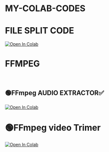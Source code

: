 # MY-COLAB-CODES
<h1>FILE SPLIT CODE</h1><a href="https://colab.research.google.com/github/VIJAYDON544/MY-COLAB-CODES/blob/main/SPLIT_FILE_CODE.ipynb" target="_parent"><img src="https://colab.research.google.com/assets/colab-badge.svg" alt="Open In Colab"/></a><br>

<h1>FFMPEG</h1><br>
<h2>🟢FFmpeg AUDIO EXTRACTOR✅</h2>
<a href="https://colab.research.google.com/github/VIJAYDON544/MY-COLAB-CODES/blob/main/FFMPEG_By_%24DON%24.ipynb" target="_parent"><img src="https://colab.research.google.com/assets/colab-badge.svg" alt="Open In Colab"/></a>

<h1>🟢FFmpeg video Trimer</h1>
<a href="https://colab.research.google.com/github/VIJAYDON544/MY-COLAB-CODES/blob/main/FFmpeg_video_Trimer.ipynb" target="_parent"><img src="https://colab.research.google.com/assets/colab-badge.svg" alt="Open In Colab"/></a>



